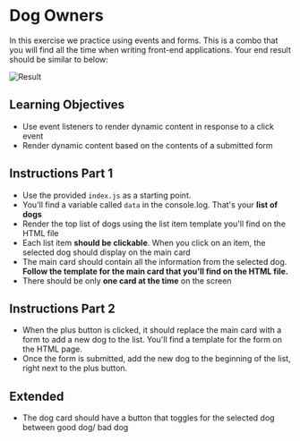 # Dog Owners

In this exercise we practice using events and forms. This is a combo that you will find all the time when writing front-end applications. Your end result should be similar to below:

![Result](dog_owner.gif)

## Learning Objectives

- Use event listeners to render dynamic content in response to a click event
- Render dynamic content based on the contents of a submitted form

## Instructions Part 1

- Use the provided `index.js` as a starting point.
- You'll find a variable called `data` in the console.log. That's your **list of dogs**
- Render the top list of dogs using the list item template you'll find on the HTML file
- Each list item **should be clickable**. When you click on an item, the selected dog should display on the main card
- The main card should contain all the information from the selected dog. **Follow the template for the main card that you'll find on the HTML file.**
- There should be only **one card at the time** on the screen

## Instructions Part 2

- When the plus button is clicked, it should replace the main card with a form to add a new dog to the list. You'll find a template for the form on the HTML page.
- Once the form is submitted, add the new dog to the beginning of the list, right next to the plus button.

## Extended

- The dog card should have a button that toggles for the selected dog between good dog/ bad dog
